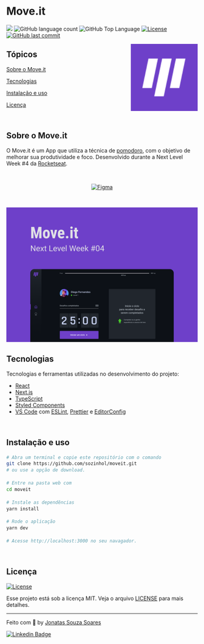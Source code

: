 # Move.it

<p>
  <img src="https://img.shields.io/badge/made%20by-JONATAS%20SOUZA%20SOARES-6E40C9?style=flat-square">
  <img alt="GitHub language count" src="https://img.shields.io/github/languages/count/sozinhol/moveit?color=6E40C9&style=flat-square">
  <img alt="GitHub Top Language" src="https://img.shields.io/github/languages/top/sozinhol/moveit?color=6E40C9&style=flat-square">
  <a href="https://opensource.org/licenses/MIT">
    <img alt="License" src="https://img.shields.io/badge/license-MIT-6E40C9?style=flat-square">
  </a>
  <a href="https://github.com/sozinhol/moveit/main">
    <img alt="GitHub last commit" src="https://img.shields.io/github/last-commit/jonatas/moveit?color=6E40C9&style=flat-square">
  </a>
</p>

<img align="right" src="github/icon.svg" width="35%" alt="Move.it">

## Tópicos 

[Sobre o Move.it](#sobre-o-move.it)

[Tecnologias](#tecnologias)

[Instalação e uso](#instalação-e-uso)

[Licença](#licença)

<br>

## Sobre o Move.it

O Move.it é um App que utiliza a técnica de [pomodoro](https://pt.wikipedia.org/wiki/T%C3%A9cnica_pomodoro), com o objetivo de melhorar sua produtividade e foco. Desenvolvido durante a Next Level Week #4 da [Rocketseat](https://rocketseat.com.br/).

<br>

<p align="center">
  <a href="https://www.figma.com/file/n9J6604nMGB7Cgt2vEVtWb/Move.it-1.0-Dark-Mode">
    <img alt="Figma" src="https://img.shields.io/badge/figma%20-%236E40C9.svg?&style=for-the-badge&logo=figma&logoColor=white"/>
  </a>
</p>

<br>

<p align="center">
  <img src="github/cover.png" alt="Página inicial">
</p>

## Tecnologias

Tecnologias e ferramentas utilizadas no desenvolvimento do projeto:

- [React](https://reactjs.org/)
- [Next.js](https://nextjs.org/)
- [TypeScript](https://www.typescriptlang.org/)
- [Styled Components](https://styled-components.com/)
- [VS Code](https://code.visualstudio.com/) com [ESLint](https://eslint.org/), [Prettier](https://prettier.io/) e [EditorConfig](https://editorconfig.org/)

<br>

## Instalação e uso

```bash
# Abra um terminal e copie este repositório com o comando
git clone https://github.com/sozinhol/moveit.git
# ou use a opção de download.

# Entre na pasta web com 
cd moveit

# Instale as dependências
yarn install

# Rode o aplicação
yarn dev

# Acesse http://localhost:3000 no seu navagador.
```

<br>


## Licença
<a href="https://opensource.org/licenses/MIT">
    <img alt="License" src="https://img.shields.io/badge/license-MIT-6E40C9?style=flat-square">
</a>

<br>

Esse projeto está sob a licença MIT. Veja o arquivo [LICENSE](/LICENSE) para mais detalhes.

---

Feito com :purple_heart: by [Jonatas Souza Soares](https://github.com/sozinhol)

[![Linkedin Badge](https://img.shields.io/badge/-Jonatas%20Souza%20Soares-6E40C9?style=flat-square&logo=Linkedin&logoColor=white&link=https://www.linkedin.com/in/j%C3%B4natas-souza-soares-02b5b019b/)](https://www.linkedin.com/in/j%C3%B4natas-souza-soares-02b5b019b/)
